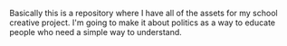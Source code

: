 Basically this is a repository where I have all of the assets for my school creative project. I'm going to make it about politics as a way to educate people who need a simple way to understand.
